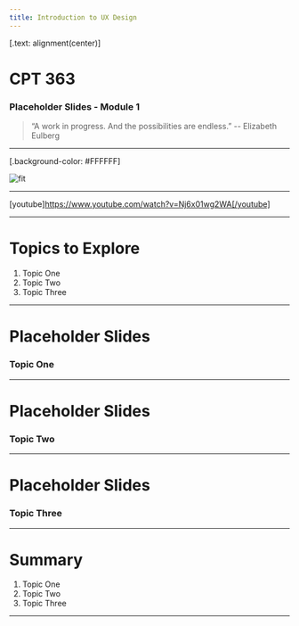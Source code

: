 ```yaml
---
title: Introduction to UX Design
---
```


[.text: alignment(center)]

# CPT 363

### Placeholder Slides - Module 1

> “A work in progress. And the possibilities are endless.”
-- Elizabeth Eulberg

---

[.background-color: #FFFFFF]

![fit](https://hibbittsdesign.org/images/ux-toolkit-8-no-numbers.png "Diagram of user experience design process/techniques")

---

[youtube]https://www.youtube.com/watch?v=Nj6x01wg2WA[/youtube]

---

# Topics to Explore
1. Topic One  
2. Topic Two   
3. Topic Three  

---

# Placeholder Slides

### Topic One

---

# Placeholder Slides

### Topic Two

---

# Placeholder Slides

### Topic Three

---

# Summary
1. Topic One  
2. Topic Two   
3. Topic Three  

---
